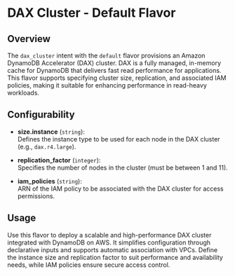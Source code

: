 # DAX Cluster - Default Flavor

## Overview

The `dax_cluster` intent with the `default` flavor provisions an Amazon DynamoDB Accelerator (DAX) cluster. DAX is a fully managed, in-memory cache for DynamoDB that delivers fast read performance for applications. This flavor supports specifying cluster size, replication, and associated IAM policies, making it suitable for enhancing performance in read-heavy workloads.

## Configurability

- **size.instance** (`string`):  
  Defines the instance type to be used for each node in the DAX cluster (e.g., `dax.r4.large`).

- **replication_factor** (`integer`):  
  Specifies the number of nodes in the cluster (must be between 1 and 11).

- **iam_policies** (`string`):  
  ARN of the IAM policy to be associated with the DAX cluster for access permissions.

## Usage

Use this flavor to deploy a scalable and high-performance DAX cluster integrated with DynamoDB on AWS. It simplifies configuration through declarative inputs and supports automatic association with VPCs. Define the instance size and replication factor to suit performance and availability needs, while IAM policies ensure secure access control.

